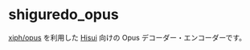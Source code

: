 shiguredo_opus
==============

[xiph/opus] を利用した [Hisui] 向けの Opus デコーダー・エンコーダーです。

[Hisui]: https://github.com/shiguredo/hisui
[xiph/opus]: https://github.com/xiph/opus
